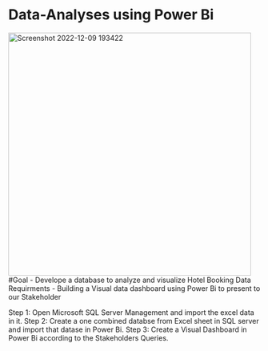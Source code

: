 # Data-Analyses using Power Bi
<img width="485" alt="Screenshot 2022-12-09 193422" src="https://user-images.githubusercontent.com/26708403/206719775-475fd5e7-81b9-4d0c-ad24-47b553153336.png">
#Goal - Develope a database to analyze and visualize Hotel Booking Data
Requirments - Building a Visual data dashboard using Power Bi to present to our Stakeholder

Step 1: Open Microsoft SQL Server Management and import the excel data in it.
Step 2: Create a one combined databse from Excel sheet in SQL server and import that datase in Power Bi.
Step 3: Create a Visual Dashboard in Power Bi according to the Stakeholders Queries.
